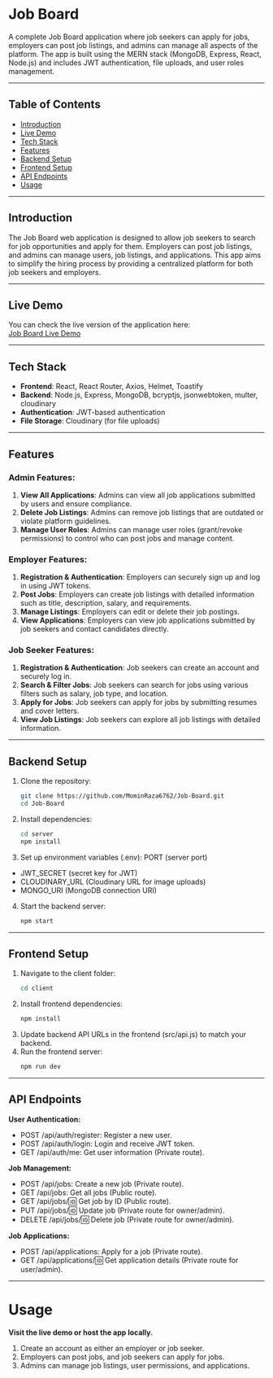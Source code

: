 # Job Board

A complete Job Board application where job seekers can apply for jobs, employers can post job listings, and admins can manage all aspects of the platform. The app is built using the MERN stack (MongoDB, Express, React, Node.js) and includes JWT authentication, file uploads, and user roles management.

---

## Table of Contents

- [Introduction](#introduction)
- [Live Demo](#live-demo)
- [Tech Stack](#tech-stack)
- [Features](#features)
- [Backend Setup](#backend-setup)
- [Frontend Setup](#frontend-setup)
- [API Endpoints](#api-endpoints)
- [Usage](#usage)

---

## Introduction

The Job Board web application is designed to allow job seekers to search for job opportunities and apply for them. Employers can post job listings, and admins can manage users, job listings, and applications. This app aims to simplify the hiring process by providing a centralized platform for both job seekers and employers.

---

## Live Demo

You can check the live version of the application here:  
[Job Board Live Demo](https://job-board-client-delta.vercel.app/)

---

## Tech Stack

- **Frontend**: React, React Router, Axios, Helmet, Toastify
- **Backend**: Node.js, Express, MongoDB, bcryptjs, jsonwebtoken, multer, cloudinary
- **Authentication**: JWT-based authentication
- **File Storage**: Cloudinary (for file uploads)

---

## Features

### Admin Features:

1. **View All Applications**: Admins can view all job applications submitted by users and ensure compliance.
2. **Delete Job Listings**: Admins can remove job listings that are outdated or violate platform guidelines.
3. **Manage User Roles**: Admins can manage user roles (grant/revoke permissions) to control who can post jobs and manage content.

### Employer Features:

1. **Registration & Authentication**: Employers can securely sign up and log in using JWT tokens.
2. **Post Jobs**: Employers can create job listings with detailed information such as title, description, salary, and requirements.
3. **Manage Listings**: Employers can edit or delete their job postings.
4. **View Applications**: Employers can view job applications submitted by job seekers and contact candidates directly.

### Job Seeker Features:

1. **Registration & Authentication**: Job seekers can create an account and securely log in.
2. **Search & Filter Jobs**: Job seekers can search for jobs using various filters such as salary, job type, and location.
3. **Apply for Jobs**: Job seekers can apply for jobs by submitting resumes and cover letters.
4. **View Job Listings**: Job seekers can explore all job listings with detailed information.

---

## Backend Setup

1. Clone the repository:
   ```bash
   git clone https://github.com/MominRaza6762/Job-Board.git
   cd Job-Board
2. Install dependencies:

   ```bash
   cd server
   npm install
3. Set up environment variables (.env):
   PORT (server port)

- JWT_SECRET (secret key for JWT)
- CLOUDINARY_URL (Cloudinary URL for image uploads)
- MONGO_URI (MongoDB connection URI)
4. Start the backend server:
   ```bash
   npm start
   
---

## Frontend Setup

1. Navigate to the client folder:
   ```bash
   cd client
2. Install frontend dependencies:
   ```bash
   npm install
3. Update backend API URLs in the frontend (src/api.js) to match your backend.
4. Run the frontend server:
   ```bash
   npm run dev

---

## API Endpoints
**User Authentication:**
- POST /api/auth/register: Register a new user.
- POST /api/auth/login: Login and receive JWT token.
- GET /api/auth/me: Get user information (Private route).

**Job Management:**
- POST /api/jobs: Create a new job (Private route).
- GET /api/jobs: Get all jobs (Public route).
- GET /api/jobs/:id: Get job by ID (Public route).
- PUT /api/jobs/:id: Update job (Private route for owner/admin).
- DELETE /api/jobs/:id: Delete job (Private route for owner/admin).

**Job Applications:**
- POST /api/applications: Apply for a job (Private route).
- GET /api/applications/:id: Get application details (Private route for user/admin).

---

# Usage

**Visit the live demo or host the app locally.**

1. Create an account as either an employer or job seeker.
2. Employers can post jobs, and job seekers can apply for jobs.
3. Admins can manage job listings, user permissions, and applications.
